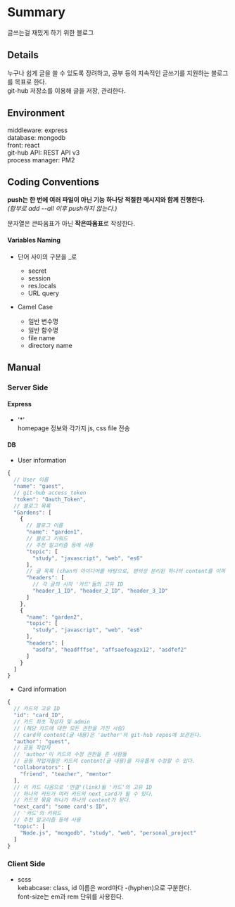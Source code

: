 # Summary

글쓰는걸 재밌게 하기 위한 블로그

## Details

누구나 쉽게 글을 쓸 수 있도록 장려하고, 공부 등의 지속적인 글쓰기를 지원하는 블로그를 목표로 한다.  
git-hub 저장소를 이용해 글을 저장, 관리한다.

## Environment

middleware: express  
database: mongodb  
front: react  
git-hub API: REST API v3  
process manager: PM2

## Coding Conventions

**push는 한 번에 여러 파일이 아닌 기능 하나당 적절한 메시지와 함께 진행한다.**  
_(함부로 add --all 이후 push하지 않는다.)_

문자열은 큰따옴표가 아닌 **작은따옴표**로 작성한다.  

#### Variables Naming

- 단어 사이의 구분을 \_로
  - secret
  - session
  - res.locals
  - URL query

- Camel Case
  - 일반 변수명
  - 일반 함수명
  - file name
  - directory name

## Manual

### Server Side

#### Express

- '*'  
  homepage 정보와 각가지 js, css file 전송
  
#### DB

- User information  
```javascript
{
  // User 이름
  "name": "guest",  
  // git-hub access_token
  "token": "Oauth_Token",
  // 블로그 목록
  "Gardens": [  
    {
      // 블로그 이름
      "name": "garden1",  
      // 블로그 키워드
      // 추천 알고리즘 등에 사용
      "topic": [  
        "study", "javascript", "web", "es6"
      ],
      // 글 목록 (chan의 아이디어를 바탕으로, 편의상 분리된 하나의 content를 이하 '카드'라고 명명)
      "headers": [  
        // 각 글의 시작 '카드'들의 고유 ID
        "header_1_ID", "header_2_ID", "header_3_ID"  
      ]
    },
    {
      "name": "garden2",
      "topic": [
        "study", "javascript", "web", "es6"
      ],
      "headers": [
        "asdfa", "headfffse", "affsaefeagzx12", "asdfef2"
      ]
    }
  ]
}
```  
- Card information
```javascript
{
  // 카드의 고유 ID
  "id": "card_ID",
  // 카드 최초 작성자 및 admin 
  // (해당 카드에 대한 모든 권한을 가진 사람)
  // card의 content(글 내용)은 'author'의 git-hub repos에 보관된다.
  "author": "guest",
  // 공동 작업자
  // 'author'이 카드의 수정 권한을 준 사람들
  // 공동 작업자들은 카드의 content(글 내용)을 자유롭게 수정할 수 있다.
  "collaborators": [
    "friend", "teacher", "mentor"
  ],
  // 이 카드 다음으로 '연결'(link)될 '카드'의 고유 ID
  // 하나의 카드가 여러 카드의 next_card가 될 수 있다.
  // 카드의 묶음 하나가 하나의 content가 된다.
  "next_card": "some card's ID",
  // '카드'의 키워드
  // 추천 알고리즘 등에 사용 
  "topic": [
    "Node.js", "mongodb", "study", "web", "personal_project"
  ]
}
```

### Client Side

- scss  
  kebabcase: class, id 이름은 word마다 -(hyphen)으로 구분한다.  
  font-size는 em과 rem 단위를 사용한다.
